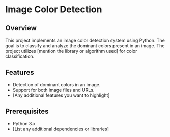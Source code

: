 # Image Color Detection

## Overview
This project implements an image color detection system using Python. The goal is to classify and analyze the dominant colors present in an image. The project utilizes [mention the library or algorithm used] for color classification.

## Features
- Detection of dominant colors in an image.
- Support for both image files and URLs.
- [Any additional features you want to highlight]

## Prerequisites
- Python 3.x
- [List any additional dependencies or libraries]
